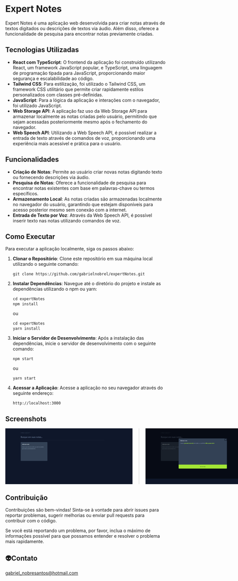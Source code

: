 # Expert Notes

Expert Notes é uma aplicação web desenvolvida para criar notas através de textos digitados ou descrições de textos via áudio. Além disso, oferece a funcionalidade de pesquisa para encontrar notas previamente criadas.

## Tecnologias Utilizadas

- **React com TypeScript**: O frontend da aplicação foi construído utilizando React, um framework JavaScript popular, e TypeScript, uma linguagem de programação tipada para JavaScript, proporcionando maior segurança e escalabilidade ao código.
- **Tailwind CSS**: Para estilização, foi utilizado o Tailwind CSS, um framework CSS utilitário que permite criar rapidamente estilos personalizados com classes pré-definidas.
- **JavaScript**: Para a lógica da aplicação e interações com o navegador, foi utilizado JavaScript.
- **Web Storage API**: A aplicação faz uso da Web Storage API para armazenar localmente as notas criadas pelo usuário, permitindo que sejam acessadas posteriormente mesmo após o fechamento do navegador.
- **Web Speech API**: Utilizando a Web Speech API, é possível realizar a entrada de texto através de comandos de voz, proporcionando uma experiência mais acessível e prática para o usuário.

## Funcionalidades

- **Criação de Notas**: Permite ao usuário criar novas notas digitando texto ou fornecendo descrições via áudio.
- **Pesquisa de Notas**: Oferece a funcionalidade de pesquisa para encontrar notas existentes com base em palavras-chave ou termos específicos.
- **Armazenamento Local**: As notas criadas são armazenadas localmente no navegador do usuário, garantindo que estejam disponíveis para acesso posterior mesmo sem conexão com a internet.
- **Entrada de Texto por Voz**: Através da Web Speech API, é possível inserir texto nas notas utilizando comandos de voz.

## Como Executar

Para executar a aplicação localmente, siga os passos abaixo:

1. **Clonar o Repositório**: Clone este repositório em sua máquina local utilizando o seguinte comando:

   ```
   git clone https://github.com/gabrielnobrel/expertNotes.git
   ```

2. **Instalar Dependências**: Navegue até o diretório do projeto e instale as dependências utilizando o npm ou yarn:

   ```
   cd expertNotes
   npm install
   ```

   ou

   ```
   cd expertNotes
   yarn install
   ```

3. **Iniciar o Servidor de Desenvolvimento**: Após a instalação das dependências, inicie o servidor de desenvolvimento com o seguinte comando:

   ```
   npm start
   ```

   ou

   ```
   yarn start
   ```

4. **Acessar a Aplicação**: Acesse a aplicação no seu navegador através do seguinte endereço:

   ```
   http://localhost:3000
   ```

## Screenshots

<div style="display: flex; justify-content: space-around;">
    <img src="./src/.github/home.png" alt="Screenshot 1" width="400" style="border-right: 1px solid #ccc; padding-right: 20px;">
    <img src="./src/.github/note.png" alt="Screenshot 2" width="400" style="padding-left: 20px;">
</div>

## Contribuição

Contribuições são bem-vindas! Sinta-se à vontade para abrir issues para reportar problemas, sugerir melhorias ou enviar pull requests para contribuir com o código.

Se você está reportando um problema, por favor, inclua o máximo de informações possível para que possamos entender e resolver o problema mais rapidamente.

## 👽Contato

gabriel_nobresantos@hotmail.com
